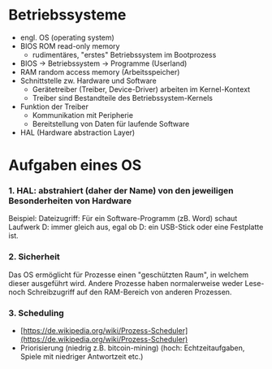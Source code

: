 # Betriebssysteme
- engl. OS (operating system)
- BIOS ROM read-only memory
  - rudimentäres, "erstes" Betriebssystem im Bootprozess
- BIOS -> Betriebssystem -> Programme (Userland)
- RAM random access memory (Arbeitsspeicher)
- Schnittstelle zw. Hardware und Software
  - Gerätetreiber (Treiber, Device-Driver) arbeiten im Kernel-Kontext
  - Treiber sind Bestandteile des Betriebssystem-Kernels
- Funktion der Treiber
  - Kommunikation mit Peripherie
  - Bereitstellung von Daten für laufende Software
- HAL (Hardware abstraction Layer)

# Aufgaben eines OS
### 1. HAL: **abstrahiert** (daher der Name) von den jeweiligen Besonderheiten von Hardware

Beispiel: Dateizugriff: Für ein Software-Programm (zB. Word) schaut Laufwerk D: immer gleich aus, egal ob D: ein USB-Stick oder eine Festplatte ist.

### 2. Sicherheit

Das OS ermöglicht für Prozesse einen "geschützten Raum", in welchem dieser ausgeführt wird. Andere Prozesse haben
normalerweise weder Lese- noch Schreibzugriff auf den RAM-Bereich von anderen Prozessen.

### 3. Scheduling

- [https://de.wikipedia.org/wiki/Prozess-Scheduler](https://de.wikipedia.org/wiki/Prozess-Scheduler)
- Priorisierung (niedrig z.B. bitcoin-mining) (hoch: Echtzeitaufgaben, Spiele mit niedriger Antwortzeit etc.)